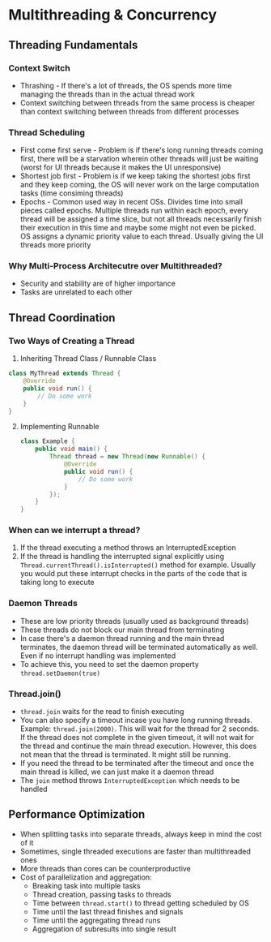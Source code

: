# Multithreading & Concurrency
## Threading Fundamentals
### Context Switch
- Thrashing - If there's a lot of threads, the OS spends more time managing the threads than in the actual thread work
- Context switching between threads from the same process is cheaper than context switching between threads from different processes

### Thread Scheduling
- First come first serve - Problem is if there's long running threads coming first, there will be a starvation wherein other threads will just be waiting (worst for UI threads because it makes the UI unresponsive)
- Shortest job first - Problem is if we keep taking the shortest jobs first and they keep coming, the OS will never work on the large computation tasks (time consiming threads)
- Epochs - Common used way in recent OSs. Divides time into small pieces called epochs. Multiple threads run within each epoch, every thread will be assigned a time slice, but not all threads necessarily finish their execution in this time and maybe some might not even be picked. OS assigns a dynamic priority value to each thread. Usually giving the UI threads more priority

### Why Multi-Process Architecutre over Multithreaded?
- Security and stability are of higher importance
- Tasks are unrelated to each other

## Thread Coordination
### Two Ways of Creating a Thread
1. Inheriting Thread Class / Runnable Class
```java
class MyThread extends Thread {
    @Override
    public void run() {
        // Do some work   
    }
}
```
2. Implementing Runnable
    ```java
    class Example {
        public void main() {
            Thread thread = new Thread(new Runnable() {
                @Override
                public void run() {
                    // Do some work
                }
            });
        }
    }
    ```

### When can we interrupt a thread?
1. If the thread executing a method throws an InterruptedException
2. If the thread is handling the interrupted signal explicitly using `Thread.currentThread().isInterrupted()` method for example. Usually you would put these interrupt checks in the parts of the code that is taking long to execute

### Daemon Threads
- These are low priority threads (usually used as background threads)
- These threads do not block our main thread from terminating
- In case there's a daemon thread running and the main thread terminates, the daemon thread will be terminated automatically as well. Even if no interrupt handling was implemented
- To achieve this, you need to set the daemon property `thread.setDaemon(true)`

### Thread.join()
- `thread.join` waits for the read to finish executing
- You can also specify a timeout incase you have long running threads. Example: `thread.join(2000)`. This will wait for the thread for 2 seconds. If the thread does not complete in the given timeout, it will not wait for the thread and continue the main thread execution. However, this does not mean that the thread is terminated. It might still be running.
- If you need the thread to be terminated after the timeout and once the main thread is killed, we can just make it a daemon thread
- The `join` method throws `InterruptedException` which needs to be handled

## Performance Optimization
- When splitting tasks into separate threads, always keep in mind the cost of it
- Sometimes, single threaded executions are faster than multithreaded ones
- More threads than cores can be counterproductive
- Cost of parallelization and aggregation:
    - Breaking task into multiple tasks
    - Thread creation, passing tasks to threads
    - Time between `thread.start()` to thread getting scheduled by OS
    - Time until the last thread finishes and signals
    - Time until the aggregating thread runs
    - Aggregation of subresults into single result
